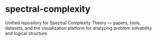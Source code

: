 # spectral-complexity
Unified repository for Spectral Complexity Theory — papers, tools, datasets, and the visualization platform for analyzing problem solvability and logical structure.

